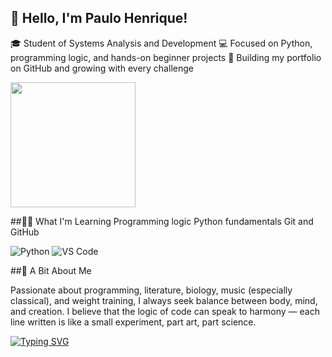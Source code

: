 ## 👋 Hello, I'm Paulo Henrique!
🎓 Student of Systems Analysis and Development
💻 Focused on Python, programming logic, and hands-on beginner projects
🚀 Building my portfolio on GitHub and growing with every challenge

<img src="https://media.giphy.com/media/13HgwGsXF0aiGY/giphy.gif" width="200">

##👨‍💻 What I'm Learning
Programming logic
Python fundamentals
Git and GitHub

![Python](https://img.shields.io/badge/Python-3776AB?style=for-the-badge&logo=python&logoColor=white)
![VS Code](https://img.shields.io/badge/Editor-VS%20Code-blue?style=for-the-badge&logo=visualstudiocode)


##🧠 A Bit About Me

Passionate about programming, literature, biology, music (especially classical), and weight training, I always seek balance between body, mind, and creation.
I believe that the logic of code can speak to harmony — each line written is like a small experiment, part art, part science.

[![Typing SVG](https://readme-typing-svg.herokuapp.com?size=25&duration=3000&color=00F700&center=true&vCenter=true&lines=Olá!+Sou+Paulo+Henrique;Estudante+de+ADS;Apaixonado+por+Python+🐍)](https://git.io/typing-svg)

